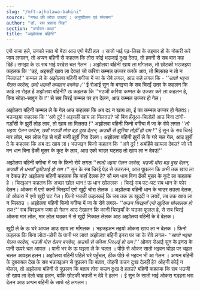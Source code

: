 ```yaml
---
slug: "/mft-ajholawa-bahini"
source: "मगध की लोक कथाएं : अनुशाीलन एवं संचयन"
author: "डॉ. राम प्रसाद सिंह"
section: "वर्णाश्रम-कथा"
title: "अझोलावा बहिनी"
---
```

एगो राजा हले, उनको सात गो बेटा आउ एगो बेटी हल । सातो भाई पढ़-लिख के तइयार हो के नोकरी करे जाय लगलन, तो अप्पन बहिनी से कहलन कि तोरा कोई भउजाई दुःख देतउ, तो हमनी से सब बात कह दिहें। समझा के ऊ सब भाई परदेस चल गेलन । अझोलवा बहिनी खाय ला माँगलक, तो छोटकी भउजइया कहलक कि ''उहं, अइसहीं खाय ला देवउ! जो करिया कम्मल उज्जर करके आव, तो मिलतउ न तो न मिलतउ!'' कम्मल ले के अझोलवा बहिनी बगीचा में जा के रोवे लगल, आउ कहे लगल कि - *''सातो भइया गैलन परदेस, छवो भउजी कयलन वनवेस।''* ई रोआई सुन के बगइचा के सब चिरईं उतर के कहलन कि काहे ला रोइत हें अझोलवा बहिनी? ऊ कहलक कि ''भउजी करिया कम्मल के उज्जर करे ला कहलन हे, बिना सोडा-साबुन के !'' से सब चिरई कम्मल पर हग देलन, आउ कम्मल उज्जर हो गेल। 

अझोलवा बहिनी कम्मल ले के गेल आउ कहलक कि अब दऽ न खाय ला, ई का कम्मल उज्जर हो गेलवऽ। भउजइया कहलक कि ''अगे दुर्र ! अइसहीं खाय ला मिलतउ? जो बिन हँसुआ-चिलोही आउ बिना टांगी-गड़ाँसी के झुर्री तोड़ लाव, तो खाय ला मिलतउ !'' अझोलवा बहिनी फिनो बगीचा में जा के रोवे लगल *''तो भइया गेलन परदेस, छवों भउजी मोरा बड़ दुख देलन, कउची से झुरिया तोड़ीं हो राम !''* ई सुन के सब चिरई मार लोल, मार लोल पेड़ से बड़ी मानी झुर्री गिरा देलन। अझोलवा बहिनी झुर्री ले के घरे चल गेल, आउ झुर्री दे के कहलक कि अब दऽ खाय ला। भउजइन फिनो कहलन कि ''अगे दुर्र ! अबहिंये खायला देवउ? जो सौ मन धान बिना ढेंकी मूसर के कूट के लाव, आउ एको चाउर घटतउ तो खाय ला न देवउ!'’ 

अझोलवा बहिनी बगीचा में जा के फिनो रोवे लगल *''सातो भइया गेलन परदेस, भउजी मोरा बड़ दुख देलन, कउची से धनवाँ कूटिअई हो राम।''* सुन के सब चिरई पेड़ से उतरलन, आउ पूछलन कि अभी तक खाय ला न देकउ हे? अझोलवा बहिनी कहलक कि कहाँ देलक हे? सौ मन धान बिना ढेंकी मूसर के कूटे ला कहलक हे । चिरइअन कहलन कि अच्छा खोल धान ! ऊ धान खोललक । चिरई सब पट-पट सब धान के फोर देलन। ओकरा में एगो कानी चिरइयाँ एगो खुद्दी चोरा लेलक । अझोलवा बहिनी धान के चाउर तउला देलक, तो ओकरा में एगो खुद्दी घट गेल। फिनो भउजी कहलकई कि जब तक ऊ खुददी न लयवें, तब तक खाय ला न मिलतउ । अझोलवा बहिनी फिनो बगीचा में जा के रोवे लगल- *''कउन चिरइयाँ एगो खुदिया चोरवलक हो राम !''* सब चिरइअन जमा हो गेलन आउ देखलन कि कानी चिरइयाँ के घउका फूलल हे, से सब चिरई ओकरा मार लोल, मार लोल घउका में से खुद्दी निकाल लेलक आठ अझोलवा बहिनी के दे देलक। 
 
खुद्दी ले के ऊ घरे आयल आउ खाय ला माँगलक । भइजइअन तइयो ओकरा खाय ला न देलक । फिनो कहलक कि बिना लोटा-डोरी के पानी भर लाव! अझोलवा बहिनी इनरा पर जा के रोवे लगल- *'’सातो भइया गेलन परदेस, भउजी मोरा देलन बनवेस, कउची से पनिया भि‍रअई हो राम !''* ओकर रोआई सुन के इनरा के पानी ऊपरे चल आयल । पानी भर के ऊ घइला ले के चलल । पीछे से ओकर सातो भइवन घोड़ा पर चढ़ल चलल आवइत हलन। अझोलवा बहिनी पहिले घरे पहुँचल, ठीक पीछे से भइवन भी आ गेलन । अप्पन बहिनी के दुबरायल देख के सब भउजइअन से पूछलन कि बताव, तोहनी कउन दुःख देलहीं हे? ओहनी कोई न बोलल, तो अझोलवा बहिनी से पूछलन कि बताव तोरा कउन दुःख दे हलउ? बहिनी कहलक कि सब भउजी तो खाय ला देलो चाह हलन, बाकि छोटकी भउजी न देवे दे हलन । ई सुन के सातो भाई ओकरा गड़हरा भरा देलन आउ अप्पन बहिनी के साथे रहे लगलन।
